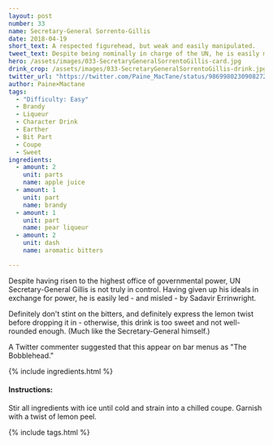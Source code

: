 ```yaml
---
layout: post
number: 33
name: Secretary-General Sorrento-Gillis
date: 2018-04-19
short_text: A respected figurehead, but weak and easily manipulated.
tweet_text: Despite being nominally in charge of the UN, he is easily manipulated by his own underlings. 
hero: /assets/images/033-SecretaryGeneralSorrentoGillis-card.jpg
drink_crop: /assets/images/033-SecretaryGeneralSorrentoGillis-drink.jpg
twitter_url: "https://twitter.com/Paine_MacTane/status/986998023090827264"
author: Paine×Mactane
tags: 
  - "Difficulty: Easy"
  - Brandy
  - Liqueur
  - Character Drink
  - Earther
  - Bit Part
  - Coupe
  - Sweet
ingredients:
  - amount: 2
    unit: parts
    name: apple juice
  - amount: 1
    unit: part
    name: brandy
  - amount: 1
    unit: part
    name: pear liqueur
  - amount: 2
    unit: dash
    name: aromatic bitters

---
```


Despite having risen to the highest office of governmental power, UN Secretary-General Gillis is not truly in control. Having given up his ideals in exchange for power, he is easily led - and misled - by Sadavir Errinwright. 

Definitely don't stint on the bitters, and definitely express the lemon twist before dropping it in - otherwise, this drink is too sweet and not well-rounded enough. (Much like the Secretary-General himself.)

A Twitter commenter suggested that this appear on bar menus as "The Bobblehead." 

{% include ingredients.html %}

#### Instructions:

Stir all ingredients with ice until cold and strain into a chilled coupe. Garnish with a twist of lemon peel.

{% include tags.html %}
